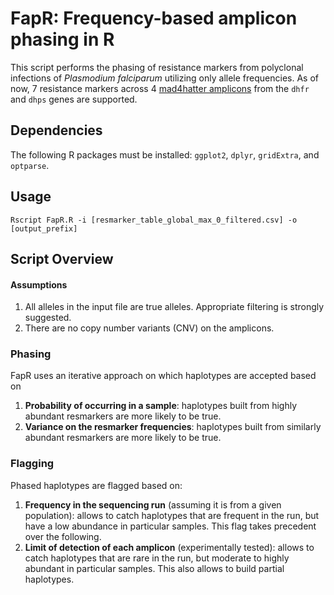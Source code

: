 # FapR: Frequency-based amplicon phasing in R

This script performs the phasing of resistance markers from polyclonal infections of *Plasmodium falciparum* utilizing only allele frequencies. As of now, 7 resistance markers across 4 [mad4hatter amplicons](https://www.protocols.io/view/mad4hatter-14egn779mv5d/v3) from the `dhfr` and `dhps` genes are supported.

## Dependencies

The following R packages must be installed: `ggplot2`, `dplyr`, `gridExtra`, and `optparse`.

## Usage

```shell
Rscript FapR.R -i [resmarker_table_global_max_0_filtered.csv] -o [output_prefix]
```

## Script Overview

#### Assumptions
1. All alleles in the input file are true alleles. Appropriate filtering is strongly suggested.
2. There are no copy number variants (CNV) on the amplicons.

### Phasing
FapR uses an iterative approach on which haplotypes are accepted based on 

1. **Probability of occurring in a sample**: haplotypes built from highly abundant resmarkers are more likely to be true.
2. **Variance on the resmarker frequencies**: haplotypes built from similarly abundant resmarkers are more likely to be true.

### Flagging
Phased haplotypes are flagged based on: 

1. **Frequency in the sequencing run** (assuming it is from a given population): allows to catch haplotypes that are frequent in the run, but have a low abundance in particular samples. This flag takes precedent over the following.
2. **Limit of detection of each amplicon** (experimentally tested): allows to catch haplotypes that are rare in the run, but moderate to highly abundant in particular samples. This also allows to build partial haplotypes.


